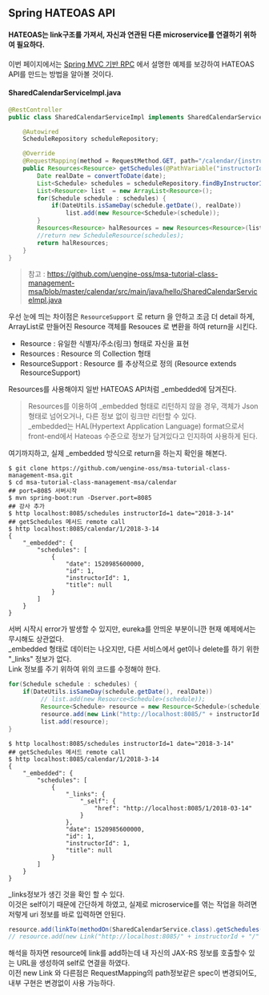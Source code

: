Spring HATEOAS API
------
#### HATEOAS는 link구조를 가져서, 자신과 연관된 다른 microservice를 연결하기 위하여 필요하다.  
이번 페이지에서는 [Spring MVC 기반 RPC](https://github.com/TheOpenCloudEngine/uEngine-cloud/wiki/Spring-MVC-기반-RPC) 에서 설명한 예제를 보강하여 HATEOAS API를 만드는 방법을 알아볼 것이다.  

#### SharedCalendarServiceImpl.java
```java
@RestController
public class SharedCalendarServiceImpl implements SharedCalendarService {

    @Autowired
    ScheduleRepository scheduleRepository;

    @Override
    @RequestMapping(method = RequestMethod.GET, path="/calendar/{instructorId}/{date}")
    public Resources<Resource> getSchedules(@PathVariable("instructorId") Long instructorId, @PathVariable("date") String date) {
        Date realDate = convertToDate(date);
        List<Schedule> schedules = scheduleRepository.findByInstructorId(instructorId);
        List<Resource> list  = new ArrayList<Resource>();
        for(Schedule schedule : schedules) {
            if(DateUtils.isSameDay(schedule.getDate(), realDate))
                list.add(new Resource<Schedule>(schedule));
        }
        Resources<Resource> halResources = new Resources<Resource>(list);
        //return new ScheduleResource(schedules);
        return halResources;
    }
}
```
> 참고 : https://github.com/uengine-oss/msa-tutorial-class-management-msa/blob/master/calendar/src/main/java/hello/SharedCalendarServiceImpl.java

우선 눈에 띄는 차이점은 `ResourceSupport` 로 return 을 안하고 조금 더 detail 하게,  
ArrayList로 만들어진 Resource 객체를 Resouces<Resource> 로 변환을 하여 return을 시킨다.  
* Resource : 유일한 식별자/주소(링크) 형태로 자신을 표현
* Resources : Resource 의 Collection 형태
* ResourceSupport : Resource 를 추상적으로 정의 (Resource<T> extends ResourceSupport)

Resources를 사용해야지 일반 HATEOAS API처럼 _embedded에 담겨진다.  
> Resources를 이용하여 _embedded 형태로 리턴하지 않을 경우,
> 객체가 Json형태로 넘어오거나, 다른 정보 없이 링크만 리턴할 수 있다.  
> _embedded는  HAL(Hypertext Application Language) format으로서 
> front-end에서 Hateoas 수준으로 정보가 담겨있다고 인지하여 사용하게 된다.  

여기까지하고, 실제 _embedded 방식으로 return을 하는지 확인을 해본다.  
```
$ git clone https://github.com/uengine-oss/msa-tutorial-class-management-msa.git
$ cd msa-tutorial-class-management-msa/calendar
## port=8085 서버시작
$ mvn spring-boot:run -Dserver.port=8085
## 강사 추가
$ http localhost:8085/schedules instructorId=1 date="2018-3-14"
## getSchedules 메서드 remote call
$ http localhost:8085/calendar/1/2018-3-14
{
    "_embedded": {
        "schedules": [
            {
                "date": 1520985600000,
                "id": 1,
                "instructorId": 1,
                "title": null
            }
        ]
    }
}
```
서버 시작시 error가 발생할 수 있지만, eureka를 안띄운 부분이니깐 현재 예제에서는 무시해도 상관없다.  
_embedded 형태로 데이터는 나오지만, 다른 서비스에서 get이나 delete를 하기 위한 "_links" 정보가 없다.  
Link 정보를 주기 위하여 위의 코드를 수정해야 한다.  

```java
for(Schedule schedule : schedules) {
    if(DateUtils.isSameDay(schedule.getDate(), realDate))
         // list.add(new Resource<Schedule>(schedule));
         Resource<Schedule> resource = new Resource<Schedule>(schedule);
         resource.add(new Link("http://localhost:8085/" + instructorId + "/" + date, "_self"));
         list.add(resource);
}
```

```
$ http localhost:8085/schedules instructorId=1 date="2018-3-14"
## getSchedules 메서드 remote call
$ http localhost:8085/calendar/1/2018-3-14
{
    "_embedded": {
        "schedules": [
            {
                "_links": {
                    "_self": {
                        "href": "http://localhost:8085/1/2018-03-14"
                    }
                },
                "date": 1520985600000,
                "id": 1,
                "instructorId": 1,
                "title": null
            }
        ]
    }
}
```

_links정보가 생긴 것을 확인 할 수 있다.  
이것은 self이기 때문에 간단하게 하였고, 실제로 microservice를 엮는 작업을 하려면  
저렇게 uri 정보를 바로 입력하면 안된다.  
``` java
resource.add(linkTo(methodOn(SharedCalendarService.class).getSchedules(instructorId,date)).withSelfRel());
// resource.add(new Link("http://localhost:8085/" + instructorId + "/" + date, "_self"));
```
해석을 하자면 resource에 link를 add하는데 내 자신의 JAX-RS 정보를 호출할수 있는 URL을 생성하여 self로 연결을 하였다.  
이전 new Link 와 다른점은 RequestMapping의 path정보같은 spec이 변경되어도, 내부 구현은 변경없이 사용 가능하다.  
